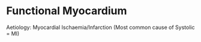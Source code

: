 # Functional Myocardium

Aetiology: Myocardial Ischaemia/Infarction (Most common cause of Systolic = MI)
